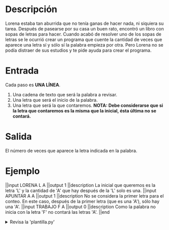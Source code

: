 # Descripción
Lorena estaba tan aburrida que no tenía ganas de hacer nada, ni siquiera su tarea. Después de pasearse por su casa un buen rato,
encontró un libro con sopas de letras para hacer. Cuando acabó de resolver uno de los sopas de letras se le ocurrió crear un
programa que cuente la cantidad de veces que aparece una letra sí y sólo sí la palabra empieza por otra.
Pero Lorena no se podía distraer de sus estudios y te pide ayuda para crear el programa.

# Entrada
Cada paso es **UNA LÍNEA**.
1. Una cadena de texto que será la palabra a revisar.
2. Una letra que será el inicio de la palabra.
3. Una letra que será la que contaremos.
**NOTA: Debe considerarse que si la letra que contaremos es la misma que la inicial, ésta última no se contará.**

# Salida
El número de veces que aparece la letra indicada en la palabra.

# Ejemplo
||input
LORENA
L
A
||output
1
||description
La inicial que queremos es la letra 'L' y la cantidad de 'A' que hay después de la 'L' solo es una.
||input
APUNTAR
A
A
||output
1
||description
No se considera la primer letra para el conteo. En este caso, después de la primer letra (que es una 'A'), sólo hay una 'A'.
||input
TRABAJO
F
A
||output
0
||description
Como la palabra no inicia con la letra 'F' no contará las letras 'A'.
||end

<details>
	<summary>
		Revisa la 'plantilla.py'
	</summary>
	{{plantilla.py}}
</details>